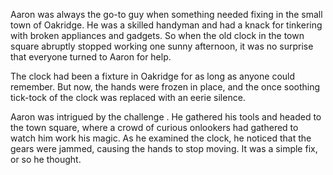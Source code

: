 Aaron was always the go-to guy when something needed fixing in the small town of Oakridge. He was a skilled handyman and had a knack for tinkering with broken appliances and gadgets. So when the old clock in the town square abruptly stopped working one sunny afternoon, it was no surprise that everyone turned to Aaron for help.

The clock had been a fixture in Oakridge for as long as anyone could remember. But now, the hands were frozen in place, and the once soothing tick-tock of the clock was replaced with an eerie silence.

Aaron was intrigued by the challenge . He gathered his tools and headed to the town square, where a crowd of curious onlookers had gathered to watch him work his magic. As he examined the clock, he noticed that the gears were jammed, causing the hands to stop moving. It was a simple fix, or so he thought.





